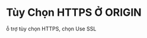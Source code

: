 # Tùy Chọn HTTPS Ở ORIGIN

ỗ trợ tùy chọn HTTPS, chọn Use SSL

&#x20;  &#x20;

<figure><img src="https://docs.vngcloud.vn/download/attachments/36045514/image2021-11-17_14-16-28.png?version=1&#x26;modificationDate=1637133389000&#x26;api=v2" alt=""><figcaption></figcaption></figure>
